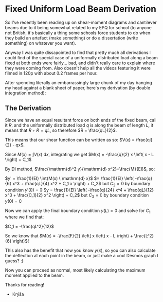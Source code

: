 # Fixed Uniform Load Beam Derivation

So I've recently been reading up on shear-moment diagrams and cantilever beams due to it being somewhat related to my EPQ for school (to anyone not British, it's basically a thing some schools force students to do when they build an artefact (make something) or do a dissertation (write something) on whatever you want).

Anyway I was quite dissapointed to find that pretty much all derivations I could find of the special case of a uniformally distributed load along a beam fixed at both ends were fairly... bad, and didn't really care to explain where they were coming from. Also doesn't help all the videos featuring it were filmed in 120p with about 0.2 frames per hour.

After spending literally an embarrassingly large chunk of my day banging my head against a blank sheet of paper, here's my derivation (by double integration method):

## The Derivation

Since we have an equal resultant force on both ends of the fixed beam, call it $R$, and the uniformally distributed load $q$ is along the beam of length $L$, it means that $R + R = qL$, so therefore $R = \frac{qL}{2}$.

This means that our shear function can be written as so: $V(x) = \frac{ql}{2} - qx$.

Since $M(x) = \int{V(x) \ \mathrm{d} x}$, integrating we get $M(x) = -\frac{q}{2} x \left( x - L \right) + C_1$

By DI method, $\frac{\mathrm{d}^2 y}{\mathrm{d} x^2}=\frac{M}{EI}$, so:

$y' = \frac{1}{EI} \int{M(x) \ \mathrm{d} x}$
$= \frac{1}{EI} \left( -\frac{q}{6} x^3 + \frac{qL}{4} x^2 + C_1 x \right) + C_2$ but $C_2 = 0$ by boundary condition $y'(0) = 0$
$y = \frac{1}{EI} \left( -\frac{q}{24} x^4 + \frac{qL}{12} x^3 + \frac{C_1}{2} x^2 \right) + C_2$ but $C_3 = 0$ by boundary condition $y(0) = 0$

Now we can apply the final boundary condition $y(L) = 0$ and solve for $C_1$ where we find that:

$C_1 = -\frac{qL^2}{12}$

So we know that $M(x) = -\frac{F}{2} \left( x \left( x - L \right) + \frac{L^2}{6} \right)$!

This also has the benefit that now you know $y(x)$, so you can also calculate the deflection at each point in the beam, or just make a cool Desmos graph I guess? ;)

Now you can proceed as normal, most likely calculating the maximum moment applied to the beam.

Thanks for reading!

- Krýša
